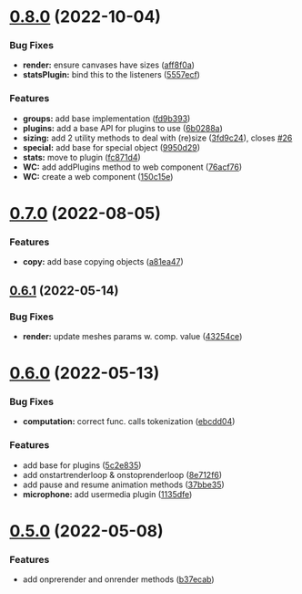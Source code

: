 # [0.8.0](https://github.com/zeropaper/foreseen/compare/v0.7.0...v0.8.0) (2022-10-04)


### Bug Fixes

* **render:** ensure canvases have sizes ([aff8f0a](https://github.com/zeropaper/foreseen/commit/aff8f0a6b1e4dd59189b845ca86795ad98831316))
* **statsPlugin:** bind this to the listeners ([5557ecf](https://github.com/zeropaper/foreseen/commit/5557ecf53c5e9e80db810a22fd160cdb7582bed2))


### Features

* **groups:** add base implementation ([fd9b393](https://github.com/zeropaper/foreseen/commit/fd9b393335b09269cdd769fa23e5dfc4906eca4d))
* **plugins:** add a base API for plugins to use ([6b0288a](https://github.com/zeropaper/foreseen/commit/6b0288a12b18dd4de11aeead32effb17ccd14bd2))
* **sizing:** add 2 utility methods to deal with (re)size ([3fd9c24](https://github.com/zeropaper/foreseen/commit/3fd9c24e2ad1879928a58b77e4230454ab07ece6)), closes [#26](https://github.com/zeropaper/foreseen/issues/26)
* **special:** add base for special object ([9950d29](https://github.com/zeropaper/foreseen/commit/9950d293dabac9769cdbc1b065300a71f5d645fc))
* **stats:** move to plugin ([fc871d4](https://github.com/zeropaper/foreseen/commit/fc871d4c65d2a351855b023686e8abd627b62326))
* **WC:** add addPlugins method to web component ([76acf76](https://github.com/zeropaper/foreseen/commit/76acf76524b014af0fdcbea3ef0d382f07c0e8c6))
* **WC:** create a web component ([150c15e](https://github.com/zeropaper/foreseen/commit/150c15e030ed8df88ff14ed69019b8aa2bab04a5))



# [0.7.0](https://github.com/zeropaper/foreseen/compare/v0.6.1...v0.7.0) (2022-08-05)


### Features

* **copy:** add base copying objects ([a81ea47](https://github.com/zeropaper/foreseen/commit/a81ea477278448417dceca34eede93fec596fb4b))



## [0.6.1](https://github.com/zeropaper/foreseen/compare/v0.6.0...v0.6.1) (2022-05-14)


### Bug Fixes

* **render:** update meshes params w. comp. value ([43254ce](https://github.com/zeropaper/foreseen/commit/43254ce7d0f335d01703c64895ae25836d3636d8))



# [0.6.0](https://github.com/zeropaper/foreseen/compare/v0.5.0...v0.6.0) (2022-05-13)


### Bug Fixes

* **computation:** correct func. calls tokenization ([ebcdd04](https://github.com/zeropaper/foreseen/commit/ebcdd04f0fafbb29abfde39b351e0ba8dd6676f5))


### Features

* add base for plugins ([5c2e835](https://github.com/zeropaper/foreseen/commit/5c2e8352f89b9c0b01a44a7ed97d5a8dd43c6c91))
* add onstartrenderloop & onstoprenderloop ([8e712f6](https://github.com/zeropaper/foreseen/commit/8e712f6f0e23b62106af4488c914c293c12dafd5))
* add pause and resume animation methods ([37bbe35](https://github.com/zeropaper/foreseen/commit/37bbe351310ebb384e1bb9a1060a6679385cec45))
* **microphone:** add usermedia plugin ([1135dfe](https://github.com/zeropaper/foreseen/commit/1135dfeb8b09f3a3ce4ea695f480378affcbe78d))



# [0.5.0](https://github.com/zeropaper/foreseen/compare/v0.4.1...v0.5.0) (2022-05-08)


### Features

* add onprerender and onrender methods ([b37ecab](https://github.com/zeropaper/foreseen/commit/b37ecabd92b861c74bdeeda45cd2c54fc094a4cf))



